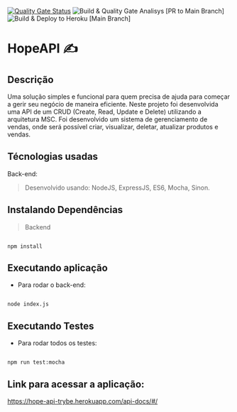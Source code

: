 [![Quality Gate Status](https://sonarcloud.io/api/project_badges/measure?project=EmilyNilsen_project-store-manager&metric=alert_status)](https://sonarcloud.io/summary/new_code?id=EmilyNilsen_project-store-manager)
![Build & Quality Gate Analisys [PR to Main Branch]](https://github.com/EmilyNilsen/project-store-manager/actions/workflows/buildAndQualityGate.yml/badge.svg)
![Build & Deploy to Heroku [Main Branch]](https://github.com/EmilyNilsen/project-store-manager/actions/workflows/deployToHeroku.yml/badge.svg)

#  HopeAPI ✍
## Descrição

Uma solução simples e funcional para quem precisa de ajuda para começar a gerir seu negócio de maneira eficiente. Neste projeto foi desenvolvida uma API de um CRUD (Create, Read, Update e Delete) utilizando a arquitetura MSC. Foi desenvolvido um sistema de gerenciamento de vendas, onde será possível criar, visualizar, deletar, atualizar produtos e vendas.

##  Técnologias usadas

Back-end:

> Desenvolvido usando: NodeJS, ExpressJS, ES6, Mocha, Sinon.

##  Instalando Dependências

> Backend

```

npm install

```

##  Executando aplicação

* Para rodar o back-end:

```

node index.js

```

##  Executando Testes

* Para rodar todos os testes:

```

npm run test:mocha

```
## Link para acessar a aplicação:

https://hope-api-trybe.herokuapp.com/api-docs/#/
